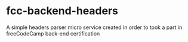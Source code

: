 # fcc-backend-headers
A simple headers parser micro service created in order to took a part in freeCodeCamp back-end certification
